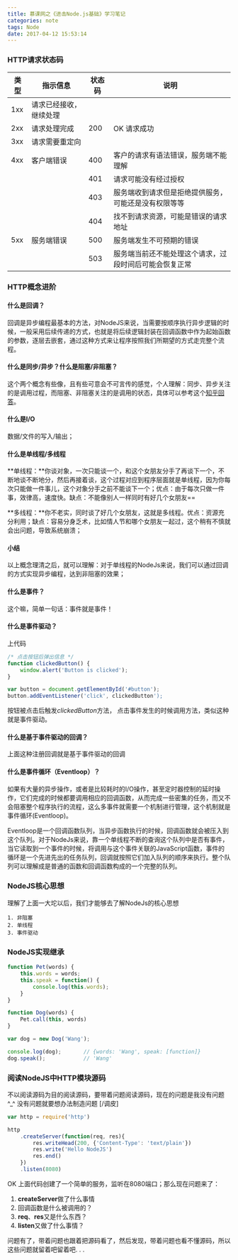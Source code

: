 ```yaml
---
title: 慕课网之《进击Node.js基础》学习笔记
categories: note
tags: Node
date: 2017-04-12 15:53:14
---
```

### HTTP请求状态码

类型	|	指示信息				|	状态码	|  说明
---		|	---						|	---		|  ---
1xx		|	请求已经接收，继续处理	|	
2xx		|	请求处理完成			|	200		| OK 请求成功
3xx		|	请求需要重定向			|	
4xx		| 	客户端错误				|	400		| 客户的请求有语法错误，服务端不能理解
		|							|	401		| 请求可能没有经过授权
		|							|	403		| 服务端收到请求但是拒绝提供服务，可能还是没有权限等等
		|							|	404		| 找不到请求资源，可能是错误的请求地址
5xx		|	服务端错误				|	500		| 服务端发生不可预期的错误
		|							|	503		| 服务端当前还不能处理这个请求，过段时间后可能会恢复正常
		
### HTTP概念进阶
#### 什么是回调？

回调是异步编程最基本的方法，对NodeJS来说，当需要按顺序执行异步逻辑的时候，一般采用后续传递的方式，也就是将后续逻辑封装在回调函数中作为起始函数的参数，逐层去嵌套，通过这种方式来让程序按照我们所期望的方式走完整个流程。

#### 什么是同步/异步？什么是阻塞/非阻塞？

这个两个概念有些像，且有些可意会不可言传的感觉，个人理解：同步、异步关注的是调用过程，而阻塞、非阻塞关注的是调用的状态，具体可以参考这个[知乎回答](https://www.zhihu.com/question/19732473)。

#### 什么是I/O

数据/文件的写入/输出；


#### 什么是单线程/多线程

**单线程：**你谈对象，一次只能谈一个，和这个女朋友分手了再谈下一个，不断地谈不断地分，然后再接着谈，这个过程对应到程序层面就是单线程，因为你每次只能做一件事儿，这个对象分手之前不能谈下一个；优点：由于每次只做一件事，效律高，速度快。缺点：不能像别人一样同时有好几个女朋友==

**多线程：**你不老实，同时谈了好几个女朋友，这就是多线程。优点：资源充分利用；缺点：容易分身乏术，比如情人节和哪个女朋友一起过，这个稍有不慎就会出问题，导致系统崩溃；

#### 小结
以上概念理清之后，就可以理解：对于单线程的NodeJs来说，我们可以通过回调的方式实现异步编程，达到非阻塞的效果；

#### 什么是事件？
这个嘛，简单一句话：事件就是事件！
#### 什么是事件驱动？
上代码

```js
/* 点击按钮后弹出信息 */
function clickedButton() {
	window.alert('Button is clicked');
}

var button = document.getElementById('#button');
button.addEventListener('click', clickedButton');

```
按钮被点击后触发*clickedButton*方法， 点击事件发生的时候调用方法，类似这种就是事件驱动。

#### 什么是基于事件驱动的回调？
上面这种注册回调就是基于事件驱动的回调
#### 什么是事件循环（Eventloop）？
如果有大量的异步操作，或者是比较耗时的I/O操作，甚至定时器控制的延时操作，它们完成的时候都要调用相应的回调函数，从而完成一些密集的任务，而又不会阻塞整个程序执行的流程，这么多事件就需要一个机制进行管理，这个机制就是事件循环(Eventloop)。


Eventloop是一个回调函数队列，当异步函数执行的时候，回调函数就会被压入到这个队列。对于NodeJs来说，靠一个单线程不断的查询这个队列中是否有事件，当它读取到一个事件的时候，将调用与这个事件关联的JavaScript函数，事件的循环是一个先进先出的任务队列，回调就按照它们加入队列的顺序来执行。整个队列可以理解成是普通的函数和回调函数构成的一个完整的队列。

### NodeJS核心思想
理解了上面一大坨以后，我们才能够去了解NodeJs的核心思想

	1. 非阻塞
	2. 单线程
	3. 事件驱动
	
### NodeJS实现继承
```js
function Pet(words) {
	this.words = words;
	this.speak = function() {
		console.log(this.words);
	}
}

function Dog(words) {
	Pet.call(this, words)
}

var dog = new Dog('Wang');

console.log(dog);		// {words: 'Wang', speak: [function]}
dog.speak();			// 'Wang'
```

### 阅读NodeJS中HTTP模块源码

不以阅读源码为目的阅读源码，要带着问题阅读源码，现在的问题是我没有问题 ^_^
没有问题就要想办法制造问题 [/调皮]

```js
var http = require('http')

http
	.createServer(function(req, res){
		res.writeHead(200, {'Content-Type': 'text/plain'})
		res.write('Hello NodeJS')
		res.end()
	})
	.listen(8080)
```
OK 上面代码创建了一个简单的服务，监听在8080端口；那么现在问题来了：

1. **createServer**做了什么事情
2. 回调函数是什么被调用的？
3. **req**、**res**又是什么东西？
4. **listen**又做了什么事情？

问题有了，带着问题也跟着把源码看了，然后发现，带着问题也看不懂源码，所以这些问题就留着吧留着吧. . .